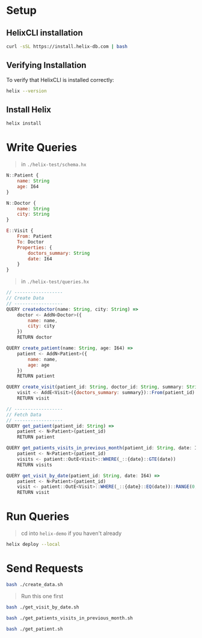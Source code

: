 # Setup

## HelixCLI installation

```bash
curl -sSL https://install.helix-db.com | bash
```

## Verifying Installation

To verify that HelixCLI is installed correctly:

```bash
helix --version
```

## Install Helix

```bash
helix install
```

# Write Queries

> in `./helix-test/schema.hx`

```js
N::Patient {
    name: String
    age: I64
}

N::Doctor {
    name: String
    city: String
}

E::Visit {
    From: Patient
    To: Doctor
    Properties: {
        doctors_summary: String
        date: I64
    }
}
```

> in `./helix-test/queries.hx`
```js
// ------------------
// Create Data
// ------------------
QUERY createdoctor(name: String, city: String) =>
    doctor <- AddN<Doctor>({
        name: name,
        city: city
    })
    RETURN doctor

QUERY create_patient(name: String, age: I64) =>
    patient <- AddN<Patient>({
        name: name,
        age: age
    })
    RETURN patient

QUERY create_visit(patient_id: String, doctor_id: String, summary: String) =>
    visit <- AddE<Visit>({doctors_summary: summary})::From(patient_id)::To(doctor_id)
    RETURN visit

// ------------------
// Fetch Data
// ------------------
QUERY get_patient(patient_id: String) =>
    patient <- N<Patient>(patient_id)
    RETURN patient

QUERY get_patients_visits_in_previous_month(patient_id: String, date: I64) =>
    patient <- N<Patient>(patient_id)
    visits <- patient::OutE<Visit>::WHERE(_::{date}::GTE(date))
    RETURN visits

QUERY get_visit_by_date(patient_id: String, date: I64) =>
    patient <- N<Patient>(patient_id)
    visit <- patient::OutE<Visit>::WHERE(_::{date}::EQ(date))::RANGE(0, 1)
    RETURN visit

```


# Run Queries

> cd into `helix-demo` if you haven't already
```bash
helix deploy --local
```

# Send Requests

```bash
bash ./create_data.sh
```
> Run this one first

```bash
bash ./get_visit_by_date.sh
```

```bash
bash ./get_patients_visits_in_previous_month.sh
```

```bash
bash ./get_patient.sh
```



